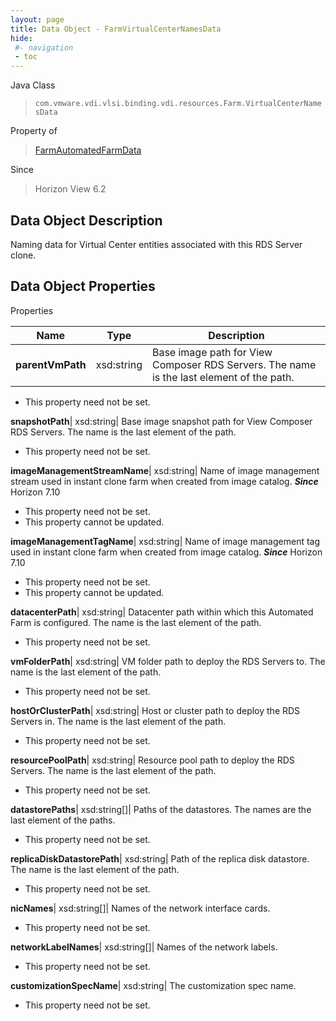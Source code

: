 ```yaml
---
layout: page
title: Data Object - FarmVirtualCenterNamesData
hide:
 #- navigation
 - toc
---
```






Java Class  
> `com.vmware.vdi.vlsi.binding.vdi.resources.Farm.VirtualCenterNamesData`

Property of  
> [FarmAutomatedFarmData](vdi.resources.Farm.AutomatedFarmData.md#field_detail)

Since  
> Horizon View 6.2


## Data Object Description 

Naming data for Virtual Center entities associated with this RDS Server clone. 

## Data Object Properties

Properties

Name |  Type |  Description   
---|---|---  
**parentVmPath**|  xsd:string|  Base image path for View Composer RDS Servers. The name is the last element of the path.   


* This property need not be set.

  
**snapshotPath**|  xsd:string|  Base image snapshot path for View Composer RDS Servers. The name is the last element of the path.   


* This property need not be set.

  
**imageManagementStreamName**|  xsd:string|  Name of image management stream used in instant clone farm when created from image catalog.  **_Since_** Horizon 7.10  


* This property need not be set.
* This property cannot be updated.

  
**imageManagementTagName**|  xsd:string|  Name of image management tag used in instant clone farm when created from image catalog.  **_Since_** Horizon 7.10  


* This property need not be set.
* This property cannot be updated.

  
**datacenterPath**|  xsd:string|  Datacenter path within which this Automated Farm is configured. The name is the last element of the path.   


* This property need not be set.

  
**vmFolderPath**|  xsd:string|  VM folder path to deploy the RDS Servers to. The name is the last element of the path.   


* This property need not be set.

  
**hostOrClusterPath**|  xsd:string|  Host or cluster path to deploy the RDS Servers in. The name is the last element of the path.   


* This property need not be set.

  
**resourcePoolPath**|  xsd:string|  Resource pool path to deploy the RDS Servers. The name is the last element of the path.   


* This property need not be set.

  
**datastorePaths**|  xsd:string[]|  Paths of the datastores. The names are the last element of the paths.   


* This property need not be set.

  
**replicaDiskDatastorePath**|  xsd:string|  Path of the replica disk datastore. The name is the last element of the path.   


* This property need not be set.

  
**nicNames**|  xsd:string[]|  Names of the network interface cards.   


* This property need not be set.

  
**networkLabelNames**|  xsd:string[]|  Names of the network labels.   


* This property need not be set.

  
**customizationSpecName**|  xsd:string|  The customization spec name.   


* This property need not be set.

  
  
  
   
  
  
